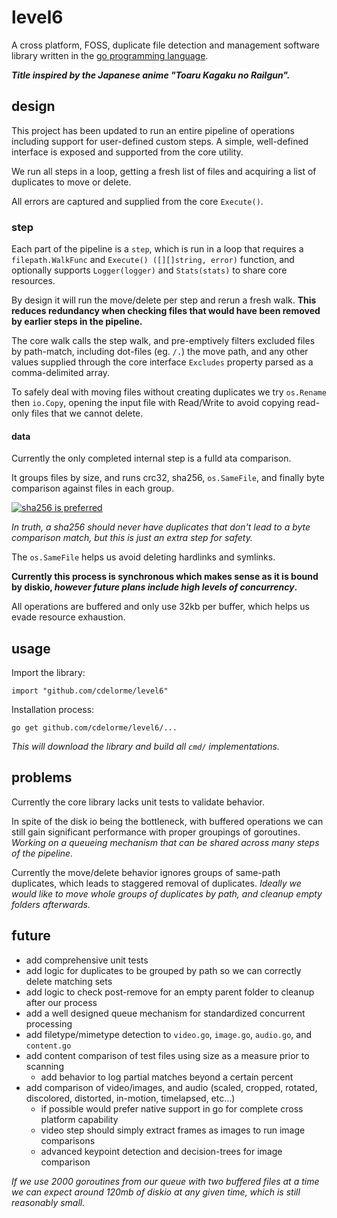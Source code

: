
# level6

A cross platform, FOSS, duplicate file detection and management software library written in the [go programming language](https://golang.org/).

**_Title inspired by the Japanese anime "Toaru Kagaku no Railgun"._**


## design

This project has been updated to run an entire pipeline of operations including support for user-defined custom steps.  A simple, well-defined interface is exposed and supported from the core utility.

We run all steps in a loop, getting a fresh list of files and acquiring a list of duplicates to move or delete.

All errors are captured and supplied from the core `Execute()`.


### step

Each part of the pipeline is a `step`, which is run in a loop that requires a `filepath.WalkFunc` and `Execute() ([][]string, error)` function, and optionally supports `Logger(logger)` and `Stats(stats)` to share core resources.

By design it will run the move/delete per step and rerun a fresh walk.  **This reduces redundancy when checking files that would have been removed by earlier steps in the pipeline.**

The core walk calls the step walk, and pre-emptively filters excluded files by path-match, including dot-files (eg. `/.`) the move path, and any other values supplied through the core interface `Excludes` property parsed as a comma-delimited array.

To safely deal with moving files without creating duplicates we try `os.Rename` then `io.Copy`, opening the input file with Read/Write to avoid copying read-only files that we cannot delete.


#### data

Currently the only completed internal step is a fulld ata comparison.

It groups files by size, and runs crc32, sha256, `os.SameFile`, and finally byte comparison against files in each group.

[![sha256 is preferred](http://i.stack.imgur.com/46Vwb.jpg)](http://crypto.stackexchange.com/questions/1170/best-way-to-reduce-chance-of-hash-collisions-multiple-hashes-or-larger-hash)

_In truth, a sha256 should never have duplicates that don't lead to a byte comparison match, but this is just an extra step for safety._

The `os.SameFile` helps us avoid deleting hardlinks and symlinks.

**Currently this process is synchronous which makes sense as it is bound by diskio, _however future plans include high levels of concurrency_.**

All operations are buffered and only use 32kb per buffer, which helps us evade resource exhaustion.


## usage

Import the library:

    import "github.com/cdelorme/level6"

Installation process:

    go get github.com/cdelorme/level6/...

_This will download the library and build all `cmd/` implementations._


## problems

Currently the core library lacks unit tests to validate behavior.

In spite of the disk io being the bottleneck, with buffered operations we can still gain significant performance with proper groupings of goroutines.  _Working on a queueing mechanism that can be shared across many steps of the pipeline._

Currently the move/delete behavior ignores groups of same-path duplicates, which leads to staggered removal of duplicates.  _Ideally we would like to move whole groups of duplicates by path, and cleanup empty folders afterwards._


## future

- add comprehensive unit tests
- add logic for duplicates to be grouped by path so we can correctly delete matching sets
- add logic to check post-remove for an empty parent folder to cleanup after our process
- add a well designed queue mechanism for standardized concurrent processing
- add filetype/mimetype detection to `video.go`, `image.go`, `audio.go`, and `content.go`
- add content comparison of test files using size as a measure prior to scanning
	- add behavior to log partial matches beyond a certain percent
- add comparison of video/images, and audio (scaled, cropped, rotated, discolored, distorted, in-motion, timelapsed, etc...)
	- if possible would prefer native support in go for complete cross platform capability
	- video step should simply extract frames as images to run image comparisons
	- advanced keypoint detection and decision-trees for image comparison

_If we use 2000 goroutines from our queue with two buffered files at a time we can expect around 120mb of diskio at any given time, which is still reasonably small._
